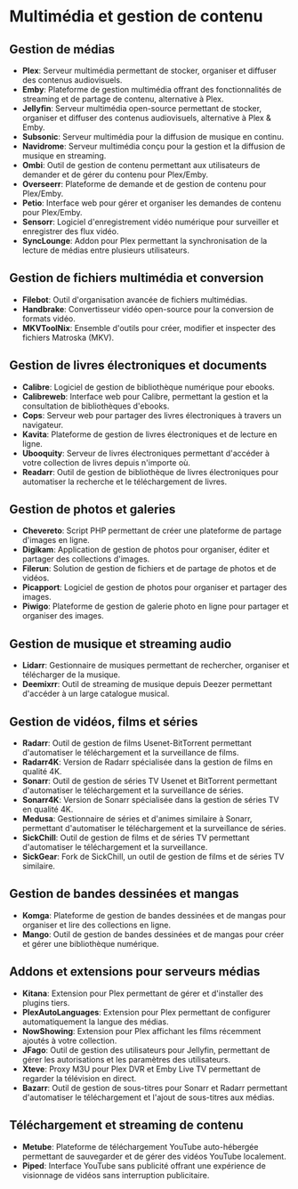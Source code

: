 # Multimédia et gestion de contenu

## Gestion de médias

- **Plex**: Serveur multimédia permettant de stocker, organiser et diffuser des contenus audiovisuels.
- **Emby**: Plateforme de gestion multimédia offrant des fonctionnalités de streaming et de partage de contenu, alternative à Plex.
- **Jellyfin**: Serveur multimédia open-source permettant de stocker, organiser et diffuser des contenus audiovisuels, alternative à Plex & Emby.
- **Subsonic**: Serveur multimédia pour la diffusion de musique en continu.
- **Navidrome**: Serveur multimédia conçu pour la gestion et la diffusion de musique en streaming.
- **Ombi**: Outil de gestion de contenu permettant aux utilisateurs de demander et de gérer du contenu pour Plex/Emby.
- **Overseerr**: Plateforme de demande et de gestion de contenu pour Plex/Emby.
- **Petio**: Interface web pour gérer et organiser les demandes de contenu pour Plex/Emby.
- **Sensorr**: Logiciel d'enregistrement vidéo numérique pour surveiller et enregistrer des flux vidéo.
- **SyncLounge**: Addon pour Plex permettant la synchronisation de la lecture de médias entre plusieurs utilisateurs.

## Gestion de fichiers multimédia et conversion

- **Filebot**: Outil d'organisation avancée de fichiers multimédias.
- **Handbrake**: Convertisseur vidéo open-source pour la conversion de formats vidéo.
- **MKVToolNix**: Ensemble d'outils pour créer, modifier et inspecter des fichiers Matroska (MKV).

## Gestion de livres électroniques et documents

- **Calibre**: Logiciel de gestion de bibliothèque numérique pour ebooks.
- **Calibreweb**: Interface web pour Calibre, permettant la gestion et la consultation de bibliothèques d'ebooks.
- **Cops**: Serveur web pour partager des livres électroniques à travers un navigateur.
- **Kavita**: Plateforme de gestion de livres électroniques et de lecture en ligne.
- **Ubooquity**: Serveur de livres électroniques permettant d'accéder à votre collection de livres depuis n'importe où.
- **Readarr**: Outil de gestion de bibliothèque de livres électroniques pour automatiser la recherche et le téléchargement de livres.

## Gestion de photos et galeries

- **Chevereto**: Script PHP permettant de créer une plateforme de partage d'images en ligne.
- **Digikam**: Application de gestion de photos pour organiser, éditer et partager des collections d'images.
- **Filerun**: Solution de gestion de fichiers et de partage de photos et de vidéos.
- **Picapport**: Logiciel de gestion de photos pour organiser et partager des images.
- **Piwigo**: Plateforme de gestion de galerie photo en ligne pour partager et organiser des images.

## Gestion de musique et streaming audio

- **Lidarr**: Gestionnaire de musiques permettant de rechercher, organiser et télécharger de la musique.
- **Deemixrr**: Outil de streaming de musique depuis Deezer permettant d'accéder à un large catalogue musical.

## Gestion de vidéos, films et séries

- **Radarr**: Outil de gestion de films Usenet-BitTorrent permettant d'automatiser le téléchargement et la surveillance de films.
- **Radarr4K**: Version de Radarr spécialisée dans la gestion de films en qualité 4K.
- **Sonarr**: Outil de gestion de séries TV Usenet et BitTorrent permettant d'automatiser le téléchargement et la surveillance de séries.
- **Sonarr4K**: Version de Sonarr spécialisée dans la gestion de séries TV en qualité 4K.
- **Medusa**: Gestionnaire de séries et d'animes similaire à Sonarr, permettant d'automatiser le téléchargement et la surveillance de séries.
- **SickChill**: Outil de gestion de films et de séries TV permettant d'automatiser le téléchargement et la surveillance.
- **SickGear**: Fork de SickChill, un outil de gestion de films et de séries TV similaire.

## Gestion de bandes dessinées et mangas

- **Komga**: Plateforme de gestion de bandes dessinées et de mangas pour organiser et lire des collections en ligne.
- **Mango**: Outil de gestion de bandes dessinées et de mangas pour créer et gérer une bibliothèque numérique.

## Addons et extensions pour serveurs médias

- **Kitana**: Extension pour Plex permettant de gérer et d'installer des plugins tiers.
- **PlexAutoLanguages**: Extension pour Plex permettant de configurer automatiquement la langue des médias.
- **NowShowing**: Extension pour Plex affichant les films récemment ajoutés à votre collection.
- **JFago**: Outil de gestion des utilisateurs pour Jellyfin, permettant de gérer les autorisations et les paramètres des utilisateurs.
- **Xteve**: Proxy M3U pour Plex DVR et Emby Live TV permettant de regarder la télévision en direct.
- **Bazarr**: Outil de gestion de sous-titres pour Sonarr et Radarr permettant d'automatiser le téléchargement et l'ajout de sous-titres aux médias.

## Téléchargement et streaming de contenu

- **Metube**: Plateforme de téléchargement YouTube auto-hébergée permettant de sauvegarder et de gérer des vidéos YouTube localement.
- **Piped**: Interface YouTube sans publicité offrant une expérience de visionnage de vidéos sans interruption publicitaire.
